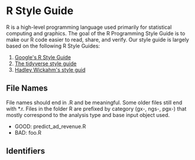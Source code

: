 R Style Guide
================

R is a high-level programming language used primarily for statistical
computing and graphics. The goal of the R Programming Style Guide is
to make our R code easier to read, share, and verify. Our style guide is
largely based on the following R Style Guides:

1. [Google's R Style Guide](http://web.stanford.edu/class/cs109l/unrestricted/resources/google-style.html)
2. [The tidyverse style guide](https://style.tidyverse.org/)
3. [Hadley Wickahm's style guid](http://adv-r.had.co.nz/Style.html)


File Names
---------------------

File names should end in .R and be meaningful. Some older files still
end with *.r. Files in the folder R are prefixed by category (gx-,
ngs-, pgx-) that mostly correspond to the analysis type and base input
object used.

- GOOD: predict_ad_revenue.R
- BAD: foo.R

Identifiers
-----------------------
